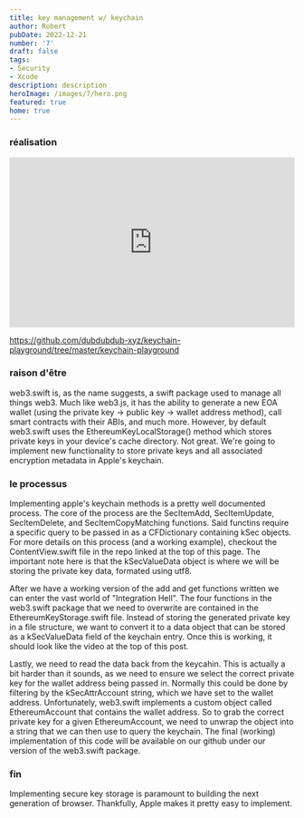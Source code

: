 ```yaml
---
title: key management w/ keychain
author: Robert
pubDate: 2022-12-21
number: '7'
draft: false
tags:
- Security
- Xcode
description: description
heroImage: /images/7/hero.png
featured: true
home: true
---
```

<!-- # Private Key Management w/ Apple Keychain -->

### réalisation
<iframe width="100%" height="300px" src="https://youtube.com/embed/AAT2XCSYxuE" title="YouTube video player" frameborder="0" allow="accelerometer; autoplay; clipboard-write; encrypted-media; gyroscope; picture-in-picture" allowfullscreen></iframe>

https://github.com/dubdubdub-xyz/keychain-playground/tree/master/keychain-playground

### raison d'être
web3.swift is, as the name suggests, a swift package used to manage all things web3. Much like web3.js, it has the ability to generate a new EOA wallet (using the private key -> public key -> wallet address method), call smart contracts with their ABIs, and much more. However, by default web3.swift uses the EthereumKeyLocalStorage() method which stores private keys in your device's cache directory. Not great. We're going to implement new functionality to store private keys and all associated encryption metadata in Apple's keychain.

### le processus
Implementing apple's keychain methods is a pretty well documented process. The core of the process are the SecItemAdd, SecItemUpdate, SecItemDelete, and SecItemCopyMatching functions. Said functins require a specific query to be passed in as a CFDictionary containing kSec objects. For more details on this process (and a working example), checkout the ContentView.swift file in the repo linked at the top of this page. The important note here is that the kSecValueData object is where we will be storing the private key data, formated using utf8.

After we have a working version of the add and get functions written we can enter the vast world of "Integration Hell". The four functions in the web3.swift package that we need to overwrite are contained in the EthereumKeyStorage.swift file. Instead of storing the generated private key in a file structure, we want to convert it to a data object that can be stored as a kSecValueData field of the keychain entry. Once this is working, it should look like the video at the top of this post.

Lastly, we need to read the data back from the keycahin. This is actually a bit harder than it sounds, as we need to ensure we select the correct private key for the wallet address being passed in. Normally this could be done by filtering by the kSecAttrAccount string, which we have set to the wallet address. Unfortunately, web3.swift implements a custom object called EthereumAccount that contains the wallet address. So to grab the correct private key for a given EthereumAccount, we need to unwrap the object into a string that we can then use to query the keychain. The final (working) implementation of this code will be available on our github under our version of the web3.swift package.

### fin
Implementing secure key storage is paramount to building the next generation of browser. Thankfully, Apple makes it pretty easy to implement.
